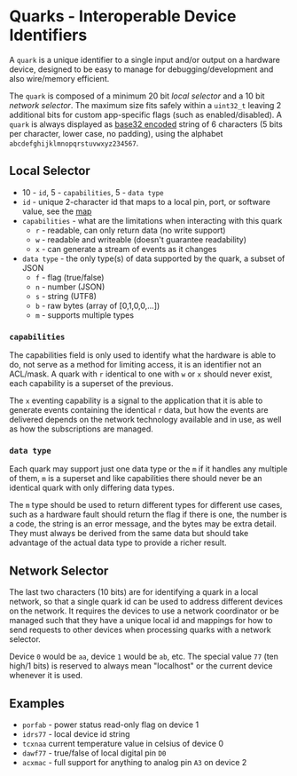 # Quarks - Interoperable Device Identifiers

A `quark` is a unique identifier to a single input and/or output on a hardware device, designed to be easy to manage for debugging/development and also wire/memory efficient.

The `quark` is composed of a minimum 20 bit _local selector_ and a 10 bit _network selector_. The maximum size fits safely within a `uint32_t` leaving 2 additional bits for custom app-specific flags (such as enabled/disabled).  A `quark` is always displayed as [base32 encoded](http://tools.ietf.org/html/rfc3548) string of 6 characters (5 bits per character, lower case, no padding), using the alphabet `abcdefghijklmnopqrstuvwxyz234567`.

## Local Selector

* 10 - `id`, 5 - `capabilities`, 5 - `data type`
* `id` - unique 2-character id that maps to a local pin, port, or software value, see the [map](map.md)
* `capabilities` - what are the limitations when interacting with this quark
  * `r` - readable, can only return data (no write support)
  * `w` - readable and writeable (doesn't guarantee readability)
  * `x` - can generate a stream of events as it changes
* `data type` - the only type(s) of data supported by the quark, a subset of JSON
  * `f` - flag (true/false)
  * `n` - number (JSON)
  * `s` - string (UTF8)
  * `b` - raw bytes (array of [0,1,0,0,...])
  * `m` - supports multiple types

### `capabilities`

The capabilities field is only used to identify what the hardware is able to do, not serve as a method for limiting access, it is an identifier not an ACL/mask.  A quark with `r` identical to one with `w` or `x` should never exist, each capability is a superset of the previous.

The `x` eventing capability is a signal to the application that it is able to generate events containing the identical `r` data, but how the events are delivered depends on the network technology available and in use, as well as how the subscriptions are managed.

### `data type`

Each quark may support just one data type or the `m` if it handles any multiple of them, `m` is a superset and like capabilities there should never be an identical quark with only differing data types.

The `m` type should be used to return different types for different use cases, such as a hardware fault should return the flag if there is one, the number is a code, the string is an error message, and the bytes may be extra detail.  They must always be derived from the same data but should take advantage of the actual data type to provide a richer result.

## Network Selector

The last two characters (10 bits) are for identifying a quark in a local network, so that a single quark id can be used to address different devices on the network.  It requires the devices to use a network coordinator or be managed such that they have a unique local id and mappings for how to send requests to other devices when processing quarks with a network selector.

Device `0` would be `aa`, device `1` would be `ab`, etc. The special value `77` (ten high/1 bits) is reserved to always mean "localhost" or the current device whenever it is used.

## Examples

* `porfab` - power status read-only flag on device 1
* `idrs77` - local device id string
* `tcxnaa` current temperature value in celsius of device 0
* `dawf77` - true/false of local digital pin `D0`
* `acxmac` - full support for anything to analog pin `A3` on device 2
